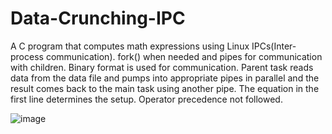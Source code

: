 # Data-Crunching-IPC

A C program that computes math expressions using Linux IPCs(Inter-process communication). fork() when needed and pipes for communication with children. Binary format is used for communication. Parent task reads data from the data file and pumps into appropriate pipes in parallel and the result comes back to the main task using another pipe. The equation in the first line determines the setup. Operator precedence not followed.

![image](https://user-images.githubusercontent.com/32169836/134986655-e5d0f3ee-de18-4d59-a626-7c8b0d1522f8.png)
